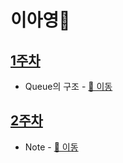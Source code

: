# 이아영🐾

## [1주차](https://github.com/LeeA0/AlgoAlgo/blob/main/Note/LeeA0/1주차)

- Queue의 구조 - [📄 이동](https://github.com/LeeA0/AlgoAlgo/blob/main/Note/LeeA0/1주차/note.md)

## [2주차](https://github.com/LeeA0/AlgoAlgo/blob/main/Note/LeeA0/2주차)

- Note - [📄 이동](https://github.com/LeeA0/AlgoAlgo/blob/main/Note/LeeA0/2주차/note.md)

